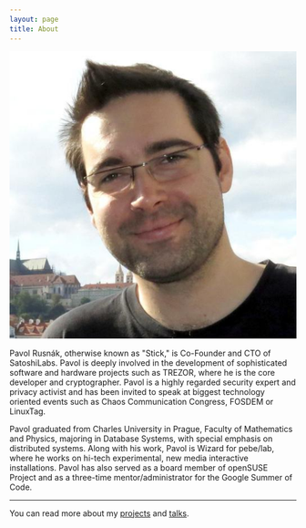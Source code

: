 ```yaml
---
layout: page
title: About
---
```


![photo](/assets/photo.jpg)

Pavol Rusnák, otherwise known as "Stick," is Co-Founder and CTO
of SatoshiLabs. Pavol is deeply involved in the development of
sophisticated software and hardware projects such as TREZOR, where he is
the core developer and cryptographer. Pavol is a highly regarded
security expert and privacy activist and has been invited to speak at
biggest technology oriented events such as Chaos Communication Congress,
FOSDEM or LinuxTag.

Pavol graduated from Charles University in Prague, Faculty of
Mathematics and Physics, majoring in Database Systems, with special
emphasis on distributed systems. Along with his work, Pavol is Wizard
for pebe/lab, where he works on hi-tech experimental, new media
interactive installations. Pavol has also served as a board member of
openSUSE Project and as a three-time mentor/administrator for the
Google Summer of Code.

----

You can read more about my [projects](/projects) and [talks](/talks).
